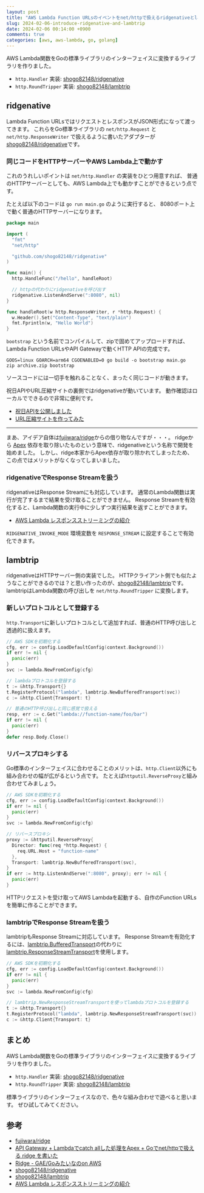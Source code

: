 ```yaml
---
layout: post
title: "AWS Lambda Function URLsのイベントをnet/httpで扱えるridgenativeとlambtripを書いた"
slug: 2024-02-06-introduce-ridgenative-and-lambtrip
date: 2024-02-06 00:14:00 +0900
comments: true
categories: [aws, aws-lambda, go, golang]
---
```


AWS Lambda関数をGoの標準ライブラリのインターフェイスに変換するライブラリを作りました。

- `http.Handler` 実装: [shogo82148/ridgenative](https://github.com/shogo82148/ridgenative)
- `http.RoundTripper` 実装: [shogo82148/lambtrip](https://github.com/shogo82148/lambtrip)

## ridgenative

Lambda Function URLsではリクエストとレスポンスがJSON形式になって渡ってきます。
これらをGo標準ライブラリの `net/http.Request` と `net/http.ResponseWriter` で扱えるように書いたアダプターが
[shogo82148/ridgenative](https://github.com/shogo82148/ridgenative)です。

### 同じコードをHTTPサーバーやAWS Lambda上で動かす

これのうれしいポイントは `net/http.Handler` の実装をひとつ用意すれば、
普通のHTTPサーバーとしても、AWS Lambda上でも動かすことができるという点です。

たとえば以下のコードは `go run main.go` のように実行すると、
8080ポート上で動く普通のHTTPサーバーになります。

```go
package main

import (
  "fmt"
  "net/http"

  "github.com/shogo82148/ridgenative"
)

func main() {
  http.HandleFunc("/hello", handleRoot)

  // httpの代わりにridgenativeを呼び出す
  ridgenative.ListenAndServe(":8080", nil)
}

func handleRoot(w http.ResponseWriter, r *http.Request) {
  w.Header().Set("Content-Type", "text/plain")
  fmt.Fprintln(w, "Hello World")
}
```

`bootstrap` という名前でコンパイルして、zipで固めてアップロードすれば、
Lambda Function URLsやAPI Gatewayで動くHTTP APIの完成です。

```
GOOS=linux GOARCH=arm64 CGOENABLED=0 go build -o bootstrap main.go
zip archive.zip bootstrap
```

ソースコードには一切手を触れることなく、まったく同じコードが動きます。

祝日APIやURL圧縮サイトの裏側ではridgenativeが動いています。
動作確認はローカルでできるので非常に便利です。

- [祝日APIを公開しました](https://shogo82148.github.io/blog/2021/09/04/holidays-api-is-released/)
- [URL圧縮サイトを作ってみた](https://shogo82148.github.io/blog/2023/11/18/2023-11-18-url-compressor-for-qr-code/)

-----

まあ、アイデア自体は[fujiwara/ridge](https://github.com/fujiwara/ridge)からの借り物なんですが・・・。
ridgeから [Apex](https://github.com/apex/apex) 依存を取り除いたものという意味で、ridgenativeという名称で開発を始めました。
しかし、ridge本家からApex依存が取り除かれてしまったため、この点ではメリットがなくなってしまいました。

### ridgenativeでResponse Streamを扱う

ridgenativeはResponse Streamにも対応しています。
通常のLambda関数は実行が完了するまで結果を受け取ることができません。
Response Streamを有効化すると、Lambda関数の実行中に少しずつ実行結果を返すことができます。

- [AWS Lambda レスポンスストリーミングの紹介](https://aws.amazon.com/jp/blogs/news/introducing-aws-lambda-response-streaming/)

`RIDGENATIVE_INVOKE_MODE` 環境変数を `RESPONSE_STREAM` に設定することで有効化できます。

## lambtrip

ridgenativeはHTTPサーバー側の実装でした。
HTTPクライアント側でも似たようなことができるのでは？と思い作ったのが、[shogo82148/lambtrip](https://github.com/shogo82148/lambtrip)です。
lambtripはLambda関数の呼び出しを `net/http.RoundTripper` に変換します。

### 新しいプロトコルとして登録する

`http.Transport`に新しいプロトコルとして追加すれば、普通のHTTP呼び出しと透過的に扱えます。

```go
// AWS SDKを初期化する
cfg, err := config.LoadDefaultConfig(context.Background())
if err != nil {
  panic(err)
}
svc := lambda.NewFromConfig(cfg)

// lambdaプロトコルを登録する
t := &http.Transport{}
t.RegisterProtocol("lambda", lambtrip.NewBufferedTransport(svc))
c := &http.Client{Transport: t}

// 普通のHTTP呼び出しと同じ感覚で扱える
resp, err := c.Get("lambda://function-name/foo/bar")
if err != nil {
  panic(err)
}
defer resp.Body.Close()
```

### リバースプロキシする

Go標準のインターフェイスに合わせることのメリットは、`http.Client`以外にも組み合わせの幅が広がるという点です。
たとえば`httputil.ReverseProxy`と組み合わせてみましょう。

```go
// AWS SDKを初期化する
cfg, err := config.LoadDefaultConfig(context.Background())
if err != nil {
  panic(err)
}
svc := lambda.NewFromConfig(cfg)

// リバースプロキシ
proxy := &httputil.ReverseProxy{
  Director: func(req *http.Request) {
    req.URL.Host = "function-name"
  },
  Transport: lambtrip.NewBufferedTransport(svc),
}
if err := http.ListenAndServe(":8080", proxy); err != nil {
  panic(err)
}
```

HTTPリクエストを受け取ってAWS Lambdaを起動する、自作のFunction URLsを簡単に作ることができます。

### lambtripでResponse Streamを扱う

lambtripもResponse Streamに対応しています。
Response Streamを有効化するには、[lambtrip.BufferedTransport](https://pkg.go.dev/github.com/shogo82148/lambtrip#BufferedTransport)の代わりに
[lambtrip.ResponseStreamTransport](https://pkg.go.dev/github.com/shogo82148/lambtrip#ResponseStreamTransport)を使用します。

```go
// AWS SDKを初期化する
cfg, err := config.LoadDefaultConfig(context.Background())
if err != nil {
  panic(err)
}
svc := lambda.NewFromConfig(cfg)

// lambtrip.NewResponseStreamTransportを使ってlambdaプロトコルを登録する
t := &http.Transport{}
t.RegisterProtocol("lambda", lambtrip.NewResponseStreamTransport(svc))
c := &http.Client{Transport: t}
```

## まとめ

AWS Lambda関数をGoの標準ライブラリのインターフェイスに変換するライブラリを作りました。

- `http.Handler` 実装: [shogo82148/ridgenative](https://github.com/shogo82148/ridgenative)
- `http.RoundTripper` 実装: [shogo82148/lambtrip](https://github.com/shogo82148/lambtrip)

標準ライブラリのインターフェイスなので、色々な組み合わせで遊べると思います。
ぜひ試してみてください。

## 参考

- [fujiwara/ridge](https://github.com/fujiwara/ridge)
- [API Gateway + Lambdaでcatch allした処理をApex + Goでnet/httpで扱える ridge を書いた](https://sfujiwara.hatenablog.com/entry/2016/10/03/153022)
- [Ridge - GAE/Goみたいなのon AWS](https://speakerdeck.com/fujiwara3/go-mitainafalse-on-aws)
- [shogo82148/ridgenative](https://github.com/shogo82148/ridgenative)
- [shogo82148/lambtrip](https://github.com/shogo82148/lambtrip)
- [AWS Lambda レスポンスストリーミングの紹介](https://aws.amazon.com/jp/blogs/news/introducing-aws-lambda-response-streaming/)
